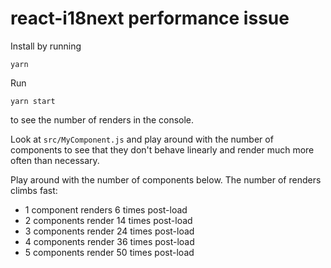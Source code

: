 # react-i18next performance issue

Install by running
```
yarn
```

Run

```
yarn start
```

to see the number of renders in the console.

Look at `src/MyComponent.js` and play around with the number of components to see that they don't behave linearly and render much more often than necessary.

Play around with the number of components below. The number of renders climbs fast:
 - 1 component renders 6 times post-load
 - 2 components render 14 times post-load
 - 3 components render 24 times post-load
 - 4 components render 36 times post-load
 - 5 components render 50 times post-load

